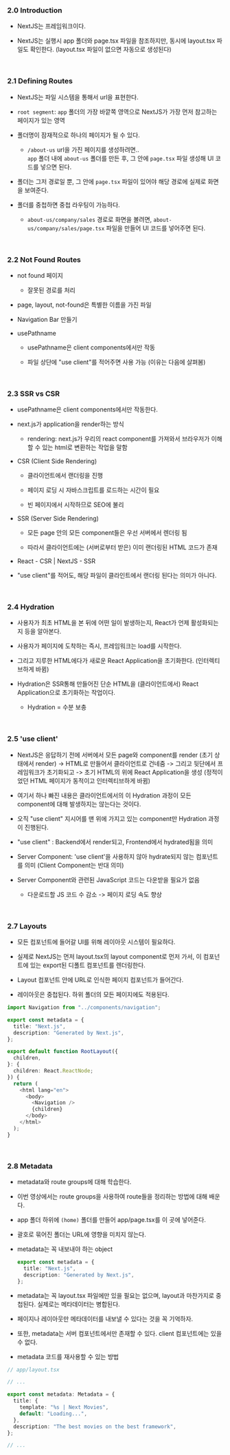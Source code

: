 ### 2.0 Introduction

- NextJS는 프레임워크이다.

- NextJS는 실행시 app 폴더와 page.tsx 파일을 참조하지만, 동시에 layout.tsx 파일도 확인한다. (layout.tsx 파일이 없으면 자동으로 생성된다)

<br/>

### 2.1 Defining Routes

- NextJS는 파일 시스템을 통해서 url을 표현한다.

- `root segment`: `app` 폴더의 가장 바깥쪽 영역으로 NextJS가 가장 먼저 참고하는 페이지가 있는 영역

- 폴더명이 잠재적으로 하나의 페이지가 될 수 있다.

  - `/about-us` url을 가진 페이지를 생성하려면..  
    `app` 폴더 내에 `about-us` 폴더를 만든 후, 그 안에 `page.tsx` 파일 생성해 UI 코드를 넣으면 된다.

- 폴더는 그저 경로일 뿐, 그 안에 `page.tsx` 파일이 있어야 해당 경로에 실제로 화면을 보여준다.

- 폴더를 중첩하면 중첩 라우팅이 가능하다.

  - `about-us/company/sales` 경로로 화면을 볼려면, `about-us/company/sales/page.tsx` 파일을 만들어 UI 코드를 넣어주면 된다.

<br/>

### 2.2 Not Found Routes

- not found 페이지

  - 잘못된 경로를 처리

- page, layout, not-found은 특별한 이름을 가진 파일

- Navigation Bar 만들기

- usePathname

  - usePathname은 client components에서만 작동

  - 파일 상단에 "use client"를 적어주면 사용 가능 (이유는 다음에 살펴봄)

<br/>

### 2.3 SSR vs CSR

- usePathname은 client components에서만 작동한다.

- next.js가 application을 render하는 방식

  - rendering: next.js가 우리의 react component를 가져와서 브라우저가 이해할 수 있는 html로 변환하는 작업을 말함

- CSR (Client Side Rendering)

  - 클라이언트에서 랜더링을 진행

  - 페이지 로딩 시 자바스크립트를 로드하는 시간이 필요

  - 빈 페이지에서 시작하므로 SEO에 불리

- SSR (Server Side Rendering)

  - 모든 page 안의 모든 component들은 우선 서버에서 렌더링 됨

  - 따라서 클라이언트에는 (서버로부터 받은) 이미 랜더링된 HTML 코드가 존재

- React - CSR | NextJS - SSR

- "use client"를 적어도, 해당 파일이 클라인트에서 랜더링 된다는 의미가 아니다.

<br/>

### 2.4 Hydration

- 사용자가 최초 HTML을 본 뒤에 어떤 일이 발생하는지, React가 언제 활성화되는지 등을 알아본다.

- 사용자가 페이지에 도착하는 즉시, 프레임워크는 load를 시작한다.

- 그리고 지루한 HTML에다가 새로운 React Application을 초기화한다. (인터렉티브하게 바뀜)

- Hydration은 SSR통해 만들어진 단순 HTML을 (클라이언트에서) React Application으로 초기화하는 작업이다.

  - Hydration = 수분 보충

<br/>

### 2.5 'use client'

- NextJS은 응답하기 전에 서버에서 모든 page와 component를 render (초기 상태에서 render) -> HTML로 만들어서 클라이언트로 건네줌 -> 그리고 뒷단에서 프레임워크가 초기화되고 -> 초기 HTML의 위에 React Application을 생성 (정적이었던 HTML 페이지가 동적이고 인터렉티브하게 바뀜)

- 여기서 하나 빠진 내용은 클라이언트에서의 이 Hydration 과정이 모든 component에 대해 발생하지는 않는다는 것이다.

- 오직 "use client" 지시어를 맨 위에 가지고 있는 component만 Hydration 과정이 진행된다.

- "use client" : Backend에서 render되고, Frontend에서 hydrated됨을 의미

- Server Component: 'use client'을 사용하지 않아 hydrate되지 않는 컴포넌트를 의미 (Client Component는 반대 의미)

- Server Component와 관련된 JavaScript 코드는 다운받을 필요가 없음

  - 다운로드할 JS 코드 수 감소 -> 페이지 로딩 속도 향상

<br/>

### 2.7 Layouts

- 모든 컴포넌트에 들어갈 UI를 위해 레이아웃 시스템이 필요하다.

- 실제로 NextJS는 먼저 layout.tsx의 layout component로 먼저 가서, 이 컴포넌트에 있는 export된 디폴트 컴포넌트를 렌더링한다.

- Layout 컴포넌트 안에 URL로 인식한 페이지 컴포넌트가 들어간다.

- 레이아웃은 중첩된다. 하위 폴더의 모든 페이지에도 적용된다.

```ts
import Navigation from "../components/navigation";

export const metadata = {
  title: "Next.js",
  description: "Generated by Next.js",
};

export default function RootLayout({
  children,
}: {
  children: React.ReactNode;
}) {
  return (
    <html lang="en">
      <body>
        <Navigation />
        {children}
      </body>
    </html>
  );
}
```

<br/>

### 2.8 Metadata

- metadata와 route groups에 대해 학습한다.

- 이번 영상에서는 route groups을 사용하여 route들을 정리하는 방법에 대해 배운다.

- app 폴더 하위에 `(home)` 폴더를 만들어 app/page.tsx를 이 곳에 넣어준다.

- 괄호로 묶어진 폴더는 URL에 영향을 미치지 않는다.

- metadata는 꼭 내보내야 하는 object

  ```ts
  export const metadata = {
    title: "Next.js",
    description: "Generated by Next.js",
  };
  ```

- metadata는 꼭 layout.tsx 파일에만 있을 필요는 없으며, layout과 마찬가지로 중첩된다. 실제로는 메타데이터는 병합된다.

- 페이지나 레이아웃만 메타데이터를 내보낼 수 있다는 것을 꼭 기억하자.

- 또한, metadata는 서버 컴포넌트에서만 존재할 수 있다. client 컴포넌트에는 있을 수 없다.

- metadata 코드를 재사용할 수 있는 방법

```ts
// app/layout.tsx

// ...

export const metadata: Metadata = {
  title: {
    template: "%s | Next Movies",
    default: "Loading...",
  },
  description: "The best movies on the best framework",
};

// ...
```

<br/>
